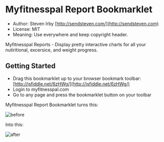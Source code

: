 Myfitnesspal Report Bookmarklet
====================

* Author: Steven Irby [http://sendsteven.com/](http://sendsteven.com)
* License: MIT
* Meaning: Use everywhere and keep copyright header.

Myfitnesspal Reports - Display pretty interactive charts for all your nutiritional, excersice, and weight progress.

## Getting Started

* Drag this bookmarklet up to your browser bookmark toolbar: [http://jsfiddle.net/6zHWg/](http://jsfiddle.net/6zHWg/)
* Login to myfitnesspal.com
* Go to any page and press the bookmarklet button on your toolbar

Myfitnesspal Report Bookmarklet turns this:

![before](https://github.com/stevenirby/myfitnesspal-reports/raw/master/img/before.png)

Into this:

![after](https://github.com/stevenirby/myfitnesspal-reports/raw/master/img/after.png)

